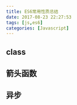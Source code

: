 ```yaml
---
title: ES6常用性质总结
date: 2017-08-23 22:27:53
tags: [js,es6]
categories: [Javascript]
---
```


## class

## 箭头函数

## 异步
